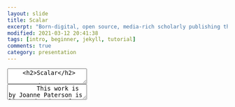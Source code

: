 ```yaml
---
layout: slide
title: Scalar
excerpt: "Born-digital, open source, media-rich scholarly publishing that's as easy as blogging"
modified: 2021-03-12 20:41:38
tags: [intro, beginner, jekyll, tutorial]
comments: true
category: presentation
---
```

<section data-markdown>
  <textarea data-template>
    <h2>Scalar</h2>

    ---
		<section data-markdown>
		  <textarea data-template>
			"Born-digital, open source, media-rich scholarly publishing that's as easy as blogging"
			</textarea>
		</section>
    ---
    ## Slide 3
		<video data-autoplay src="https://youtu.be/T6k4IpSOgHY"></video>
  </textarea>
</section>




<section data-markdown>
  <script type="text/template">
  - <!-- .element: class="fragment" data-fragment-index="1" -->
  -  <!-- .element: class="fragment" data-fragment-index="2" -->
  </script>
</section>

<section data-markdown>
	<textarea data-template>
		This work is by Joanne Paterson is licensed under a [CC-BY](http://creativecommons.org/licenses/by/4.0/)
    Creative Commons Attribution 4.0 International License.
	</textarea>
</section>
